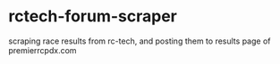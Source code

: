rctech-forum-scraper
====================

scraping race results from rc-tech, and posting them to results page of premierrcpdx.com



